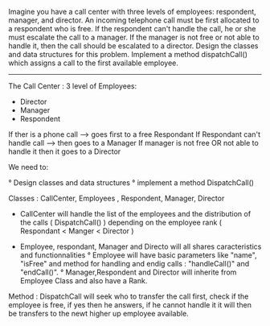 Imagine you have a call center with three levels of employees: respondent, manager, and director. An incoming telephone call must be first allocated to a respondent who is free. If the respondent can't handle the call, he or she must escalate the call to a manager. If the manager is not free or not able to handle it, then the call should be escalated to a director. Design the classes and data structures for this problem. Implement a method dispatchCall() which assigns a call to the first available employee.

-----------------------------------------------------------
The Call Center :
3 level of Employees:
- Director
- Manager
- Respondent

If ther is a phone call --> goes first to a free Respondant
If Respondant can't handle call --> then goes to a Manager
If manager is not free OR not able to handle it then it goes to a Director


We need to:

° Design classes and data structures
° implement a method DispatchCall()


Classes :  CallCenter, Employees , Respondent, Manager, Director

- CallCenter will handle the list of the employees and the distribution of the calls ( DispatchCall() ) depending on the employee rank ( Respondant < Manger < Director )



- Employee, respondant, Manager and Directo will all shares caracteristics and functionnalities
   ° Employee will have basic parameters like "name", "isFree" and method for handling and endig calls : "handleCall()" and "endCall()".
   ° Manager,Respondent and Director will inherite from Employee Class and also have a Rank.

Method : DispatchCall will seek who to transfer the call first, check if the employee is free, if yes then he answers, if he cannot handle it it will then be transfers to the newt higher up employee available.
